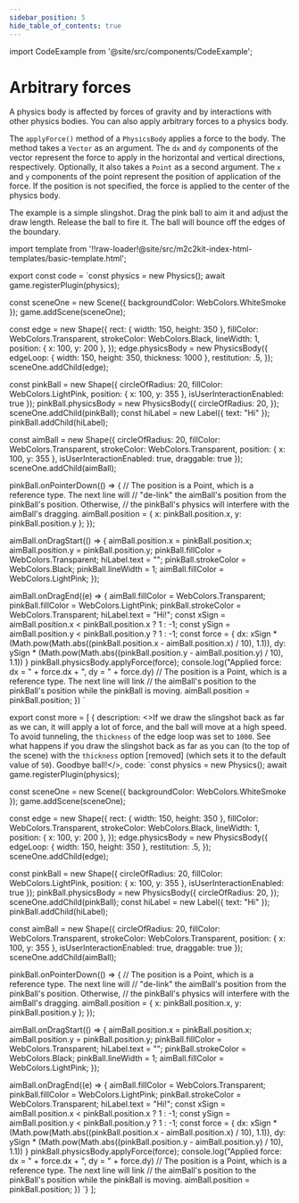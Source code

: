 ```yaml
---
sidebar_position: 5
hide_table_of_contents: true
---
```


import CodeExample from '@site/src/components/CodeExample';

# Arbitrary forces

A physics body is affected by forces of gravity and by interactions with other physics bodies. You can also apply arbitrary forces to a physics body.

The `applyForce()` method of a `PhysicsBody` applies a force to the body. The method takes a `Vector` as an argument. The `dx` and `dy` components of the vector represent the force to apply in the horizontal and vertical directions, respectively. Optionally, it also takes a `Point` as a second argument. The `x` and `y` components of the point represent the position of application of the force. If the position is not specified, the force is applied to the center of the physics body.

The example is a simple slingshot. Drag the pink ball to aim it and adjust the draw length. Release the ball to fire it. The ball will bounce off the edges of the boundary.

import template from '!!raw-loader!@site/src/m2c2kit-index-html-templates/basic-template.html';

export const code = `const physics = new Physics();
await game.registerPlugin(physics);
 
const sceneOne = new Scene({ backgroundColor: WebColors.WhiteSmoke });
game.addScene(sceneOne);
 
const edge = new Shape({
  rect: { width: 150, height: 350 },
  fillColor: WebColors.Transparent,
  strokeColor: WebColors.Black,
  lineWidth: 1,
  position: { x: 100, y: 200 },
});
edge.physicsBody = new PhysicsBody({
  edgeLoop: { width: 150, height: 350, thickness: 1000 },
  restitution: .5,
});
sceneOne.addChild(edge);
 
const pinkBall = new Shape({
  circleOfRadius: 20,
  fillColor: WebColors.LightPink,
  position: { x: 100, y: 355 },
  isUserInteractionEnabled: true
});
pinkBall.physicsBody = new PhysicsBody({
  circleOfRadius: 20,
});
sceneOne.addChild(pinkBall);
const hiLabel = new Label({
  text: "Hi"
});
pinkBall.addChild(hiLabel);
 
const aimBall = new Shape({
  circleOfRadius: 20,
  fillColor: WebColors.Transparent,
  strokeColor: WebColors.Transparent,
  position: { x: 100, y: 355 },
  isUserInteractionEnabled: true,
  draggable: true
});
sceneOne.addChild(aimBall);
 
pinkBall.onPointerDown(() => {
  // The position is a Point, which is a reference type. The next line will
  // "de-link" the aimBall's position from the pinkBall's position. Otherwise,
  // the pinkBall's physics will interfere with the aimBall's dragging.
  aimBall.position = { x: pinkBall.position.x, y: pinkBall.position.y };
});
 
aimBall.onDragStart(() => {
  aimBall.position.x = pinkBall.position.x;
  aimBall.position.y = pinkBall.position.y;
  pinkBall.fillColor = WebColors.Transparent;
  hiLabel.text = "";
  pinkBall.strokeColor = WebColors.Black;
  pinkBall.lineWidth = 1;
  aimBall.fillColor = WebColors.LightPink;
});
 
aimBall.onDragEnd((e) => {
  aimBall.fillColor = WebColors.Transparent;
  pinkBall.fillColor = WebColors.LightPink;
  pinkBall.strokeColor = WebColors.Transparent;
  hiLabel.text = "Hi!";
  const xSign = aimBall.position.x < pinkBall.position.x ? 1 : -1;
  const ySign = aimBall.position.y < pinkBall.position.y ? 1 : -1;
  const force = {
    dx: xSign * (Math.pow(Math.abs((pinkBall.position.x - aimBall.position.x) / 10), 1.1)),
    dy: ySign * (Math.pow(Math.abs((pinkBall.position.y - aimBall.position.y) / 10), 1.1))
  }
  pinkBall.physicsBody.applyForce(force);
  console.log("Applied force: dx = " + force.dx + ", dy = " + force.dy)
  // The position is a Point, which is a reference type. The next line will link
  // the aimBall's position to the pinkBall's position while the pinkBall is moving.
  aimBall.position = pinkBall.position;
})
`

export const more = [
{ description: <>If we draw the slingshot back as far as we can, it will apply a lot of force, and the ball will move at a high speed. To avoid tunneling, the `thickness` of the edge loop was set to `1000`. See what happens if you draw the slingshot back as far as you can (to the top of the scene) with the `thickness` option [removed] (which sets it to the default value of `50`). Goodbye ball!</>,
code: `const physics = new Physics();
await game.registerPlugin(physics);
 
const sceneOne = new Scene({ backgroundColor: WebColors.WhiteSmoke });
game.addScene(sceneOne);
 
const edge = new Shape({
  rect: { width: 150, height: 350 },
  fillColor: WebColors.Transparent,
  strokeColor: WebColors.Black,
  lineWidth: 1,
  position: { x: 100, y: 200 },
});
edge.physicsBody = new PhysicsBody({
  edgeLoop: { width: 150, height: 350 },
  restitution: .5,
});
sceneOne.addChild(edge);
 
const pinkBall = new Shape({
  circleOfRadius: 20,
  fillColor: WebColors.LightPink,
  position: { x: 100, y: 355 },
  isUserInteractionEnabled: true
});
pinkBall.physicsBody = new PhysicsBody({
  circleOfRadius: 20,
});
sceneOne.addChild(pinkBall);
const hiLabel = new Label({
  text: "Hi"
});
pinkBall.addChild(hiLabel);
 
const aimBall = new Shape({
  circleOfRadius: 20,
  fillColor: WebColors.Transparent,
  strokeColor: WebColors.Transparent,
  position: { x: 100, y: 355 },
  isUserInteractionEnabled: true,
  draggable: true
});
sceneOne.addChild(aimBall);
 
pinkBall.onPointerDown(() => {
  // The position is a Point, which is a reference type. The next line will
  // "de-link" the aimBall's position from the pinkBall's position. Otherwise,
  // the pinkBall's physics will interfere with the aimBall's dragging.
  aimBall.position = { x: pinkBall.position.x, y: pinkBall.position.y };
});
 
aimBall.onDragStart(() => {
  aimBall.position.x = pinkBall.position.x;
  aimBall.position.y = pinkBall.position.y;
  pinkBall.fillColor = WebColors.Transparent;
  hiLabel.text = "";
  pinkBall.strokeColor = WebColors.Black;
  pinkBall.lineWidth = 1;
  aimBall.fillColor = WebColors.LightPink;
});
 
aimBall.onDragEnd((e) => {
  aimBall.fillColor = WebColors.Transparent;
  pinkBall.fillColor = WebColors.LightPink;
  pinkBall.strokeColor = WebColors.Transparent;
  hiLabel.text = "Hi!";
  const xSign = aimBall.position.x < pinkBall.position.x ? 1 : -1;
  const ySign = aimBall.position.y < pinkBall.position.y ? 1 : -1;
  const force = {
    dx: xSign * (Math.pow(Math.abs((pinkBall.position.x - aimBall.position.x) / 10), 1.1)),
    dy: ySign * (Math.pow(Math.abs((pinkBall.position.y - aimBall.position.y) / 10), 1.1))
  }
  pinkBall.physicsBody.applyForce(force);
  console.log("Applied force: dx = " + force.dx + ", dy = " + force.dy)
  // The position is a Point, which is a reference type. The next line will link
  // the aimBall's position to the pinkBall's position while the pinkBall is moving.
  aimBall.position = pinkBall.position;
})
`}
];


<CodeExample code={code} more={more} template={template} console="true"/>
